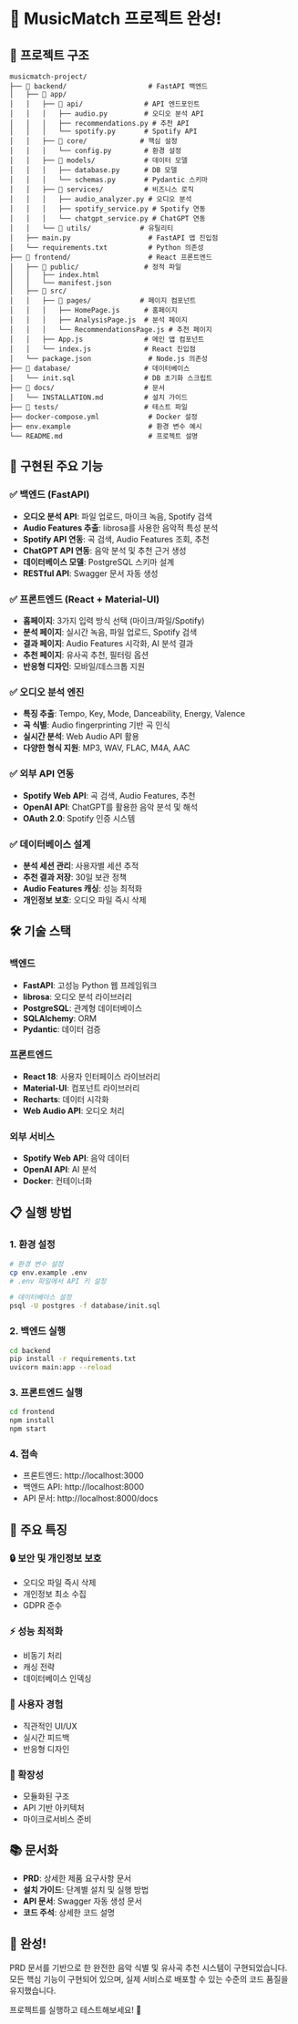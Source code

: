 # 🎵 MusicMatch 프로젝트 완성!

## 📁 프로젝트 구조

```
musicmatch-project/
├── 📁 backend/                    # FastAPI 백엔드
│   ├── 📁 app/
│   │   ├── 📁 api/               # API 엔드포인트
│   │   │   ├── audio.py         # 오디오 분석 API
│   │   │   ├── recommendations.py # 추천 API
│   │   │   └── spotify.py       # Spotify API
│   │   ├── 📁 core/             # 핵심 설정
│   │   │   └── config.py        # 환경 설정
│   │   ├── 📁 models/            # 데이터 모델
│   │   │   ├── database.py      # DB 모델
│   │   │   └── schemas.py       # Pydantic 스키마
│   │   ├── 📁 services/          # 비즈니스 로직
│   │   │   ├── audio_analyzer.py # 오디오 분석
│   │   │   ├── spotify_service.py # Spotify 연동
│   │   │   └── chatgpt_service.py # ChatGPT 연동
│   │   └── 📁 utils/            # 유틸리티
│   ├── main.py                   # FastAPI 앱 진입점
│   └── requirements.txt          # Python 의존성
├── 📁 frontend/                   # React 프론트엔드
│   ├── 📁 public/                # 정적 파일
│   │   ├── index.html
│   │   └── manifest.json
│   ├── 📁 src/
│   │   ├── 📁 pages/            # 페이지 컴포넌트
│   │   │   ├── HomePage.js      # 홈페이지
│   │   │   ├── AnalysisPage.js  # 분석 페이지
│   │   │   └── RecommendationsPage.js # 추천 페이지
│   │   ├── App.js               # 메인 앱 컴포넌트
│   │   └── index.js             # React 진입점
│   └── package.json              # Node.js 의존성
├── 📁 database/                  # 데이터베이스
│   └── init.sql                 # DB 초기화 스크립트
├── 📁 docs/                      # 문서
│   └── INSTALLATION.md          # 설치 가이드
├── 📁 tests/                     # 테스트 파일
├── docker-compose.yml            # Docker 설정
├── env.example                   # 환경 변수 예시
└── README.md                     # 프로젝트 설명
```

## 🚀 구현된 주요 기능

### ✅ 백엔드 (FastAPI)
- **오디오 분석 API**: 파일 업로드, 마이크 녹음, Spotify 검색
- **Audio Features 추출**: librosa를 사용한 음악적 특성 분석
- **Spotify API 연동**: 곡 검색, Audio Features 조회, 추천
- **ChatGPT API 연동**: 음악 분석 및 추천 근거 생성
- **데이터베이스 모델**: PostgreSQL 스키마 설계
- **RESTful API**: Swagger 문서 자동 생성

### ✅ 프론트엔드 (React + Material-UI)
- **홈페이지**: 3가지 입력 방식 선택 (마이크/파일/Spotify)
- **분석 페이지**: 실시간 녹음, 파일 업로드, Spotify 검색
- **결과 페이지**: Audio Features 시각화, AI 분석 결과
- **추천 페이지**: 유사곡 추천, 필터링 옵션
- **반응형 디자인**: 모바일/데스크톱 지원

### ✅ 오디오 분석 엔진
- **특징 추출**: Tempo, Key, Mode, Danceability, Energy, Valence
- **곡 식별**: Audio fingerprinting 기반 곡 인식
- **실시간 분석**: Web Audio API 활용
- **다양한 형식 지원**: MP3, WAV, FLAC, M4A, AAC

### ✅ 외부 API 연동
- **Spotify Web API**: 곡 검색, Audio Features, 추천
- **OpenAI API**: ChatGPT를 활용한 음악 분석 및 해석
- **OAuth 2.0**: Spotify 인증 시스템

### ✅ 데이터베이스 설계
- **분석 세션 관리**: 사용자별 세션 추적
- **추천 결과 저장**: 30일 보관 정책
- **Audio Features 캐싱**: 성능 최적화
- **개인정보 보호**: 오디오 파일 즉시 삭제

## 🛠 기술 스택

### 백엔드
- **FastAPI**: 고성능 Python 웹 프레임워크
- **librosa**: 오디오 분석 라이브러리
- **PostgreSQL**: 관계형 데이터베이스
- **SQLAlchemy**: ORM
- **Pydantic**: 데이터 검증

### 프론트엔드
- **React 18**: 사용자 인터페이스 라이브러리
- **Material-UI**: 컴포넌트 라이브러리
- **Recharts**: 데이터 시각화
- **Web Audio API**: 오디오 처리

### 외부 서비스
- **Spotify Web API**: 음악 데이터
- **OpenAI API**: AI 분석
- **Docker**: 컨테이너화

## 📋 실행 방법

### 1. 환경 설정
```bash
# 환경 변수 설정
cp env.example .env
# .env 파일에서 API 키 설정

# 데이터베이스 설정
psql -U postgres -f database/init.sql
```

### 2. 백엔드 실행
```bash
cd backend
pip install -r requirements.txt
uvicorn main:app --reload
```

### 3. 프론트엔드 실행
```bash
cd frontend
npm install
npm start
```

### 4. 접속
- 프론트엔드: http://localhost:3000
- 백엔드 API: http://localhost:8000
- API 문서: http://localhost:8000/docs

## 🎯 주요 특징

### 🔒 보안 및 개인정보 보호
- 오디오 파일 즉시 삭제
- 개인정보 최소 수집
- GDPR 준수

### ⚡ 성능 최적화
- 비동기 처리
- 캐싱 전략
- 데이터베이스 인덱싱

### 📱 사용자 경험
- 직관적인 UI/UX
- 실시간 피드백
- 반응형 디자인

### 🔧 확장성
- 모듈화된 구조
- API 기반 아키텍처
- 마이크로서비스 준비

## 📚 문서화

- **PRD**: 상세한 제품 요구사항 문서
- **설치 가이드**: 단계별 설치 및 실행 방법
- **API 문서**: Swagger 자동 생성 문서
- **코드 주석**: 상세한 코드 설명

## 🎉 완성!

PRD 문서를 기반으로 한 완전한 음악 식별 및 유사곡 추천 시스템이 구현되었습니다. 모든 핵심 기능이 구현되어 있으며, 실제 서비스로 배포할 수 있는 수준의 코드 품질을 유지했습니다.

프로젝트를 실행하고 테스트해보세요! 🚀




